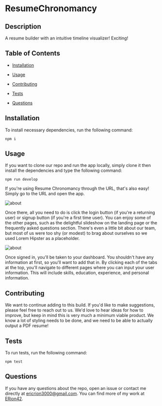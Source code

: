 # ResumeChronomancy


## Description

A resume builder with an intuitive timeline visualizer! Exciting!

## Table of Contents 

* [Installation](#installation)

* [Usage](#usage)

* [Contributing](#contributing)

* [Tests](#tests)

* [Questions](#questions)

## Installation

To install necessary dependencies, run the following command:

```
npm i
```

## Usage

If you want to clone our repo and run the app locally, simply clone it then install the dependencies and type the following command:

```
npm run develop
```

If you're using Resume Chronomancy through the URL, that's also easy! Simply go to the URL and open the app. 

![about](https://media.giphy.com/media/IiUJO51o4VsZ6vuZ4X/giphy.gif)

Once there, all you need to do is click the login button (if you're a returning user) or signup button (if you're a first time user). You can enjoy some of the other pages, such as the delightful slideshow on the landing page or the frequently asked questions section. There's even a little bit about our team, but most of us were too shy (or modest) to brag about ourselves so we used Lorem Hipster as a placeholder.

![about](https://media.giphy.com/media/gpbS3Uf0WxzEJrieLL/giphy.gif)

Once signed in, you'll be taken to your dashboard. You shouldn't have any information at first, so you'll want to add that in. By clicking each of the tabs at the top, you'll navigate to different pages where you can input your user information. This will include skills, education, experience, and personal information. 

  
## Contributing

We want to continue adding to this build. If you'd like to make suggestions, please feel free to reach out to us. We'd love to hear ideas for how to improve, but keep in mind this is very much a minimum viable product. We know a lot of styling needs to be done, and we need to be able to actually output a PDF resume!

## Tests

To run tests, run the following command:

```
npm test
```

## Questions

If you have any questions about the repo, open an issue or contact me directly at ericrion3000@gmail.com. You can find more of my work at [ERion42](https://github.com/ERion42/).
